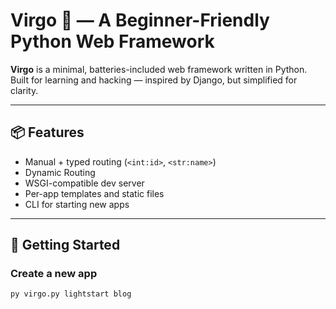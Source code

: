 # Virgo 🌌 — A Beginner-Friendly Python Web Framework

**Virgo** is a minimal, batteries-included web framework written in Python.  
Built for learning and hacking — inspired by Django, but simplified for clarity.

---

## 📦 Features

- Manual + typed routing (`<int:id>`, `<str:name>`)
- Dynamic Routing
- WSGI-compatible dev server
- Per-app templates and static files
- CLI for starting new apps

---

## 🚀 Getting Started

### Create a new app

```bash
py virgo.py lightstart blog